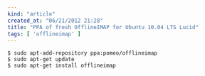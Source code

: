 ```yaml
---
kind: "article"
created_at: "06/21/2012 21:28"
title: "PPA of fresh OfflineIMAP for Ubuntu 10.04 LTS Lucid"
tags: [ 'offlineimap' ]
---
```

<pre><code class='bash'>$ sudo apt-add-repository ppa:pomeo/offlineimap
$ sudo apt-get update
$ sudo apt-get install offlineimap
</code></pre>
